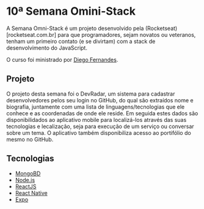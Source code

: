 # 10ª Semana Omini-Stack

A Semana Omni-Stack é um projeto desenvolvido pela (Rocketseat)[rocketseat.com.br] para que programadores, sejam novatos ou veteranos, tenham um primeiro contato (e se divirtam) com a stack de desenvolvimento do JavaScript.

O curso foi ministrado por [Diego Fernandes](https://github.com/diego3g).

## Projeto

O projeto desta semana foi o DevRadar, um sistema para cadastrar desenvolvedores pelos seu login no GitHub, do qual são extraídos nome e biografia, juntamente com uma lista de linguagens/tecnologias que ele conhece e as coordenadas de onde ele reside. Em seguida estes dados são disponibilidados ao aplicativo mobile para localizá-los através das suas tecnologias e lecalização, seja para execução de um serviço ou conversar sobre um tema. O aplicativo também disponibiliza acesso ao portifólio do mesmo no GitHub.

## Tecnologias

- [MongoBD](https://www.mongodb.com/)
- [Node.js](https://nodejs.org/en/)
- [ReactJS](https://reactjs.org/)
- [React Native](https://facebook.github.io/react-native/)
- [Expo](https://expo.io)
